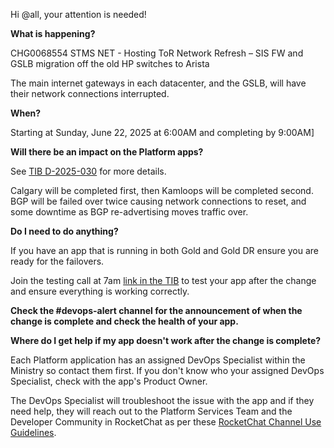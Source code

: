 Hi @all, your attention is needed! 

**What is happening?**

CHG0068554 STMS NET - Hosting ToR Network Refresh – SIS FW and GSLB migration off the old HP switches to Arista

The main internet gateways in each datacenter, and the GSLB, will have their network connections interrupted.

**When?**

Starting at Sunday, June 22, 2025 at 6:00AM and completing by 9:00AM]

**Will there be an impact on the Platform apps?**

See [TIB D-2025-030](https://ociomysc.service-now.com/sp?id=kb_article&table=u_kb_template_technical_information_bulletin&sys_id=c5f697362b0d225077b2f0f6ce91bff3&view=ess) for more details.

Calgary will be completed first, then Kamloops will be completed second. BGP will be failed over twice causing network connections to reset, and some downtime as BGP re-advertising moves traffic over.

**Do I need to do anything?**

If you have an app that is running in both Gold and Gold DR ensure you are ready for the failovers.

Join the testing call at 7am [link in the TIB](https://ociomysc.service-now.com/sp?id=kb_article&table=u_kb_template_technical_information_bulletin&sys_id=c5f697362b0d225077b2f0f6ce91bff3&view=ess) to test your app after the change and ensure everything is working correctly.

**Check the #devops-alert channel for the announcement of when the change is complete and check the health of your app.**

**Where do I get help if my app doesn't work after the change is complete?**

Each Platform application has an assigned DevOps Specialist within the Ministry so contact them first. If you don't know who your assigned DevOps Specialist, check with the app's Product Owner.

The DevOps Specialist will troubleshoot the issue with the app and if they need help, they will reach out to the Platform Services Team and the Developer Community in RocketChat as per these [RocketChat Channel Use Guidelines](https://developer.gov.bc.ca/docs/default/component/bc-developer-guide/rocketchat/rocketchat-channel-descriptions/).
